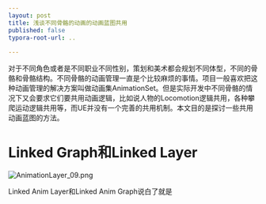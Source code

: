 ```yaml
---
layout: post
title: 浅谈不同骨骼的动画的动画蓝图共用
published: false
typora-root-url: ..
 
---
```


对于不同角色或者是不同职业不同性别，策划和美术都会规划不同体型，不同的骨骼和骨骼结构。不同骨骼的动画管理一直是个比较麻烦的事情。项目一般喜欢把这种动画管理的解决方案叫做动画集AnimationSet。但是实际开发中不同骨骼的情况下又会要求它们要共用动画逻辑，比如说人物的Locomotion逻辑共用，各种攀爬运动逻辑共用等，而UE并没有一个完善的共用机制。本文目的是探讨一些共用动画蓝图的方法。

# Linked Graph和Linked Layer

![AnimationLayer_09.png](https://docs.unrealengine.com/4.26/Images/AnimatingObjects/SkeletalMeshAnimation/AnimHowTo/LinkedAnimBP/AnimationLayer_09.jpg)

Linked Anim Layer和Linked Anim Graph说白了就是